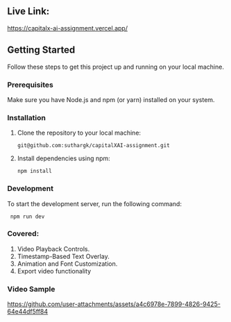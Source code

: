 ## Live Link:
   https://capitalx-ai-assignment.vercel.app/

## Getting Started

Follow these steps to get this project up and running on your local machine.

### Prerequisites

Make sure you have Node.js and npm (or yarn) installed on your system.

### Installation

1. Clone the repository to your local machine:
   ```
   git@github.com:suthargk/capitalXAI-assignment.git
   ```
2. Install dependencies using npm:
   ```
   npm install
   ```

### Development

To start the development server, run the following command:
  ```
   npm run dev
  ```

### Covered:

1. Video Playback Controls.
2. Timestamp-Based Text Overlay.
3. Animation and Font Customization.
4. Export video functionality

### Video Sample


https://github.com/user-attachments/assets/a4c6978e-7899-4826-9425-64e44df5ff84


